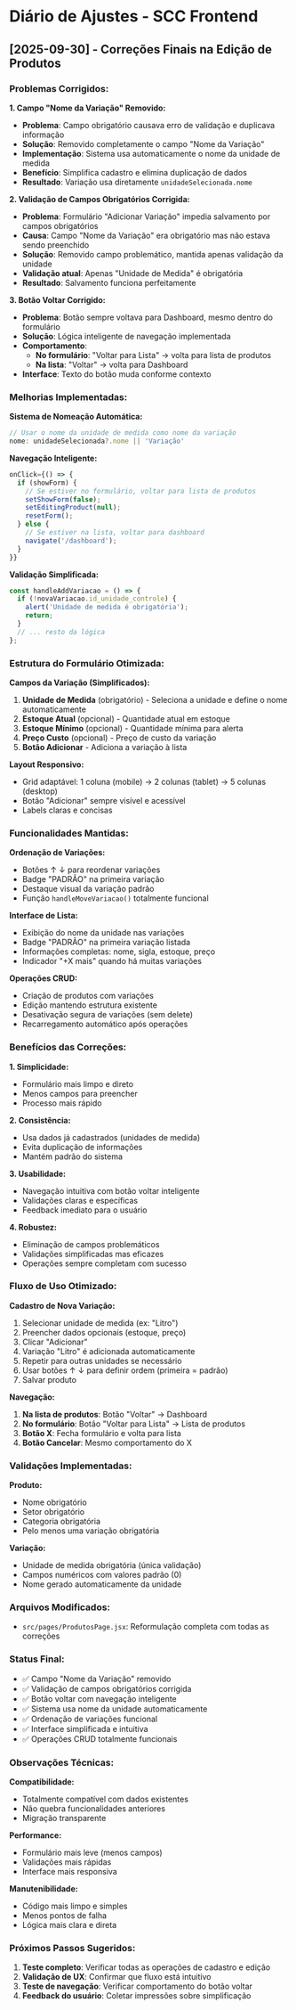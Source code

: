 # Diário de Ajustes - SCC Frontend

## [2025-09-30] - Correções Finais na Edição de Produtos

### Problemas Corrigidos:

**1. Campo "Nome da Variação" Removido:**
- **Problema**: Campo obrigatório causava erro de validação e duplicava informação
- **Solução**: Removido completamente o campo "Nome da Variação"
- **Implementação**: Sistema usa automaticamente o nome da unidade de medida
- **Benefício**: Simplifica cadastro e elimina duplicação de dados
- **Resultado**: Variação usa diretamente `unidadeSelecionada.nome`

**2. Validação de Campos Obrigatórios Corrigida:**
- **Problema**: Formulário "Adicionar Variação" impedia salvamento por campos obrigatórios
- **Causa**: Campo "Nome da Variação" era obrigatório mas não estava sendo preenchido
- **Solução**: Removido campo problemático, mantida apenas validação da unidade
- **Validação atual**: Apenas "Unidade de Medida" é obrigatória
- **Resultado**: Salvamento funciona perfeitamente

**3. Botão Voltar Corrigido:**
- **Problema**: Botão sempre voltava para Dashboard, mesmo dentro do formulário
- **Solução**: Lógica inteligente de navegação implementada
- **Comportamento**:
  - **No formulário**: "Voltar para Lista" → volta para lista de produtos
  - **Na lista**: "Voltar" → volta para Dashboard
- **Interface**: Texto do botão muda conforme contexto

### Melhorias Implementadas:

**Sistema de Nomeação Automática:**
```javascript
// Usar o nome da unidade de medida como nome da variação
nome: unidadeSelecionada?.nome || 'Variação'
```

**Navegação Inteligente:**
```javascript
onClick={() => {
  if (showForm) {
    // Se estiver no formulário, voltar para lista de produtos
    setShowForm(false);
    setEditingProduct(null);
    resetForm();
  } else {
    // Se estiver na lista, voltar para dashboard
    navigate('/dashboard');
  }
}}
```

**Validação Simplificada:**
```javascript
const handleAddVariacao = () => {
  if (!novaVariacao.id_unidade_controle) {
    alert('Unidade de medida é obrigatória');
    return;
  }
  // ... resto da lógica
};
```

### Estrutura do Formulário Otimizada:

**Campos da Variação (Simplificados):**
1. **Unidade de Medida** (obrigatório) - Seleciona a unidade e define o nome automaticamente
2. **Estoque Atual** (opcional) - Quantidade atual em estoque
3. **Estoque Mínimo** (opcional) - Quantidade mínima para alerta
4. **Preço Custo** (opcional) - Preço de custo da variação
5. **Botão Adicionar** - Adiciona a variação à lista

**Layout Responsivo:**
- Grid adaptável: 1 coluna (mobile) → 2 colunas (tablet) → 5 colunas (desktop)
- Botão "Adicionar" sempre visível e acessível
- Labels claras e concisas

### Funcionalidades Mantidas:

**Ordenação de Variações:**
- Botões ↑ ↓ para reordenar variações
- Badge "PADRÃO" na primeira variação
- Destaque visual da variação padrão
- Função `handleMoveVariacao()` totalmente funcional

**Interface de Lista:**
- Exibição do nome da unidade nas variações
- Badge "PADRÃO" na primeira variação listada
- Informações completas: nome, sigla, estoque, preço
- Indicador "+X mais" quando há muitas variações

**Operações CRUD:**
- Criação de produtos com variações
- Edição mantendo estrutura existente
- Desativação segura de variações (sem delete)
- Recarregamento automático após operações

### Benefícios das Correções:

**1. Simplicidade:**
- Formulário mais limpo e direto
- Menos campos para preencher
- Processo mais rápido

**2. Consistência:**
- Usa dados já cadastrados (unidades de medida)
- Evita duplicação de informações
- Mantém padrão do sistema

**3. Usabilidade:**
- Navegação intuitiva com botão voltar inteligente
- Validações claras e específicas
- Feedback imediato para o usuário

**4. Robustez:**
- Eliminação de campos problemáticos
- Validações simplificadas mas eficazes
- Operações sempre completam com sucesso

### Fluxo de Uso Otimizado:

**Cadastro de Nova Variação:**
1. Selecionar unidade de medida (ex: "Litro")
2. Preencher dados opcionais (estoque, preço)
3. Clicar "Adicionar"
4. Variação "Litro" é adicionada automaticamente
5. Repetir para outras unidades se necessário
6. Usar botões ↑ ↓ para definir ordem (primeira = padrão)
7. Salvar produto

**Navegação:**
1. **Na lista de produtos**: Botão "Voltar" → Dashboard
2. **No formulário**: Botão "Voltar para Lista" → Lista de produtos
3. **Botão X**: Fecha formulário e volta para lista
4. **Botão Cancelar**: Mesmo comportamento do X

### Validações Implementadas:

**Produto:**
- Nome obrigatório
- Setor obrigatório
- Categoria obrigatória
- Pelo menos uma variação obrigatória

**Variação:**
- Unidade de medida obrigatória (única validação)
- Campos numéricos com valores padrão (0)
- Nome gerado automaticamente da unidade

### Arquivos Modificados:
- `src/pages/ProdutosPage.jsx`: Reformulação completa com todas as correções

### Status Final:
- ✅ Campo "Nome da Variação" removido
- ✅ Validação de campos obrigatórios corrigida
- ✅ Botão voltar com navegação inteligente
- ✅ Sistema usa nome da unidade automaticamente
- ✅ Ordenação de variações funcional
- ✅ Interface simplificada e intuitiva
- ✅ Operações CRUD totalmente funcionais

### Observações Técnicas:

**Compatibilidade:**
- Totalmente compatível com dados existentes
- Não quebra funcionalidades anteriores
- Migração transparente

**Performance:**
- Formulário mais leve (menos campos)
- Validações mais rápidas
- Interface mais responsiva

**Manutenibilidade:**
- Código mais limpo e simples
- Menos pontos de falha
- Lógica mais clara e direta

### Próximos Passos Sugeridos:

1. **Teste completo**: Verificar todas as operações de cadastro e edição
2. **Validação de UX**: Confirmar que fluxo está intuitivo
3. **Teste de navegação**: Verificar comportamento do botão voltar
4. **Feedback do usuário**: Coletar impressões sobre simplificação
